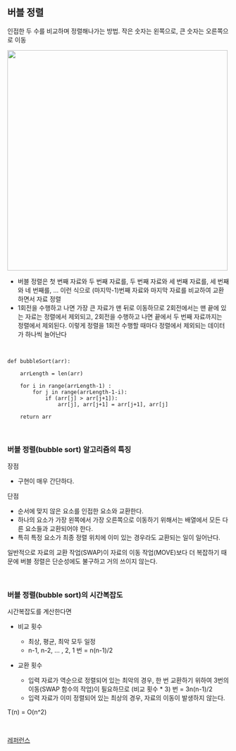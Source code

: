 

## 버블 정렬 
인접한 두 수를 비교하며 정렬해나가는 방법. 
작은 숫자는 왼쪽으로, 큰 숫자는 오른쪽으로 이동 
<br>

<img src = "https://gmlwjd9405.github.io/images/algorithm-bubble-sort/bubble-sort.png" width = "500" ></img> 
<br>
- 버블 정렬은 첫 번째 자료와 두 번째 자료를, 두 번째 자료와 세 번째 자료를, 세 번째와 네 번째를, … 이런 식으로 (마지막-1)번째 자료와 마지막 자료를 비교하여 교환하면서 자료 정렬
- 1회전을 수행하고 나면 가장 큰 자료가 맨 뒤로 이동하므로 2회전에서는 맨 끝에 있는 자료는 정렬에서 제외되고, 2회전을 수행하고 나면 끝에서 두 번째 자료까지는 정렬에서 제외된다. 이렇게 정렬을 1회전 수행할 때마다 정렬에서 제외되는 데이터가 하나씩 늘어난다
<br>

```
def bubbleSort(arr):
    
    arrLength = len(arr)
    
    for i in range(arrLength-1) :
        for j in range(arrLength-1-i):
            if (arr[j] > arr[j+1]):
                arr[j], arr[j+1] = arr[j+1], arr[j]
        
    return arr

```

<br>

### 버블 정렬(bubble sort) 알고리즘의 특징
장점
- 구현이 매우 간단하다.

단점
- 순서에 맞지 않은 요소를 인접한 요소와 교환한다.
- 하나의 요소가 가장 왼쪽에서 가장 오른쪽으로 이동하기 위해서는 배열에서 모든 다른 요소들과 교환되어야 한다.
- 특히 특정 요소가 최종 정렬 위치에 이미 있는 경우라도 교환되는 일이 일어난다.

일반적으로 자료의 교환 작업(SWAP)이 자료의 이동 작업(MOVE)보다 더 복잡하기 때문에 버블 정렬은 단순성에도 불구하고 거의 쓰이지 않는다.

<br>

### 버블 정렬(bubble sort)의 시간복잡도
시간복잡도를 계산한다면

- 비교 횟수
  - 최상, 평균, 최악 모두 일정
  - n-1, n-2, … , 2, 1 번 = n(n-1)/2

- 교환 횟수
  - 입력 자료가 역순으로 정렬되어 있는 최악의 경우, 한 번 교환하기 위하여 3번의 이동(SWAP 함수의 작업)이 필요하므로 (비교 횟수 * 3) 번 = 3n(n-1)/2
  - 입력 자료가 이미 정렬되어 있는 최상의 경우, 자료의 이동이 발생하지 않는다.

T(n) = O(n^2)


<br>

[레퍼런스](https://gmlwjd9405.github.io/2018/05/06/algorithm-bubble-sort.html)